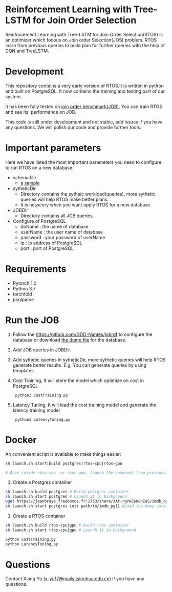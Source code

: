 # Reinforcement Learning with Tree-LSTM for Join Order Selection
Reinforcement Learning with Tree-LSTM for Join Order Selection(RTOS) is an optimizer which focous on Join order Selection(JOS) problem.  RTOS learn from previous queries to build plan for further queries with the help of DQN and TreeLSTM.

# Development

This repository contains a very early version of RTOS.It is written in python and built on PostgreSQL. It now contains the training and testing part of our system. 

It has been fully tested on <a href="http://www.vldb.org/pvldb/vol9/p204-leis.pdf">join order benchmark(JOB)</a>. You can train RTOS and see its' performance on JOB.

This code is still under development and not stable, add issues if you have any questions. We will polish our code and provide further tools. 

# Important parameters
Here we have listed the most important parameters you need to configure to run RTOS on a new database. 

- schemafile
    - <a href ="https://github.com/gregrahn/join-order-benchmark/blob/master/schema.sql"> a sample</a>
- sytheticDir
    - Directory contains the sytheic workload(queries), more sythetic queries will help RTOS make better plans. 
    - It is nesscery when you want apply RTOS for a new database.  
- JOBDir
    - Directory contains all JOB queries. 
- Configure of PostgreSQL
    - dbName : the name of database 
    - userName : the user name of database
    - password : your password of userName
    - ip : ip address of PostgreSQL
    - port : port of PostgreSQL

# Requirements
- Pytorch 1.0
- Python 3.7
- torchfold
- psqlparse

# Run the JOB 
1. Follow the https://github.com/GDD-Nantes/jobrdf to configure the database or download [the dump file](https://jeanbraye.freeboxos.fr:2753/share/zAt-rgPHE6K8nI8S/imdb_pg11) for the database.
2. Add JOB queries in JOBDir.
3. Add sythetic queries in sytheticDir, more sythetic queries will help RTOS generate better results. E.g. You can generate queries by using templates.
4. Cost Training, It will store the model which optimize on cost in PostgreSQL

		python3 CostTraining.py

5. Latency Tuning, It will load the cost training model and generate the latency training model
	
		python3 LatencyTuning.py 

# Docker
An convenient script is available to make things easier:
```bash
sh launch.sh start|build postgres|rtos-cpu|rtos-gpu

# Once inside rtos-cpu  or rtos gpu, launch the commands from previous section
```

1. Create a Postgres container

```bash
sh launch.sh build postgres # Build postgres container
sh launch.sh start postgres # Launch it in background
wget https://jeanbraye.freeboxos.fr:2753/share/zAt-rgPHE6K8nI8S/imdb_pg11 -O imdb_pg11 # Download the dump
sh launch.sh start postgres init path/to/imdb_pg11 #Load the dump into base
```

1. Create a RTOS container

```bash
sh launch.sh build rtos-cpu|gpu # Build rtos container
sh launch.sh start rtos-cpu|gpu # Launch it in background

python CostTraining.py
python LatencyTuning.py
```

# Questions
Contact Xiang Yu (x-yu17@mails.tsinghua.edu.cn) if you have any questions.